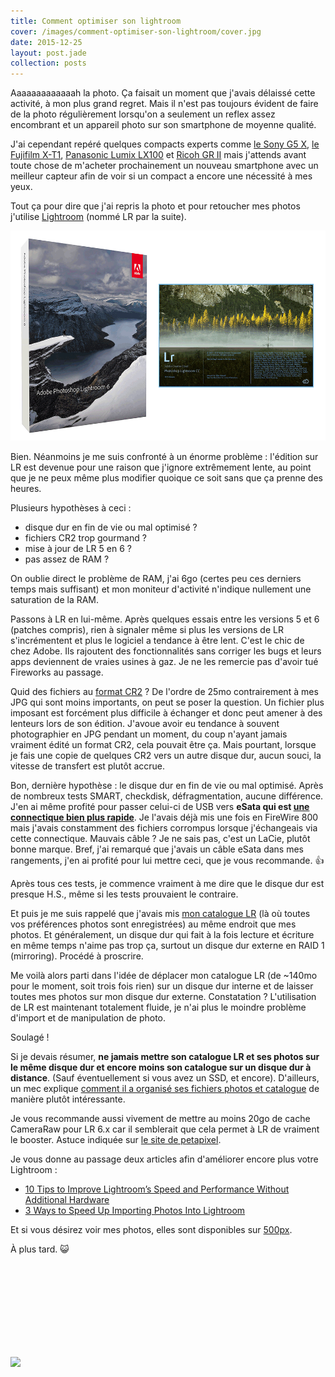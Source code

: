 ```yaml
---
title: Comment optimiser son lightroom
cover: /images/comment-optimiser-son-lightroom/cover.jpg
date: 2015-12-25
layout: post.jade
collection: posts
---
```


Aaaaaaaaaaaaah la photo. Ça faisait un moment que j'avais délaissé cette activité, à mon plus grand regret. Mais il n'est pas toujours évident de faire de la photo régulièrement lorsqu'on a seulement un reflex assez encombrant et un appareil photo sur son smartphone de moyenne qualité.

J'ai cependant repéré quelques compacts experts comme [le Sony G5 X](http://www.tomsguide.fr/actualite/canon-powershot-g5-x,48779.html), [le Fujifilm X-T1](http://www.lesnumeriques.com/appareil-photo-numerique/fujifilm-x-t1-p19220/test.html), [Panasonic Lumix LX100](http://www.lesnumeriques.com/appareil-photo-numerique/panasonic-lumix-lx100-p21696/test.html) et [Ricoh GR II](http://www.lesnumeriques.com/appareil-photo-numerique/ricoh-gr-ii-p26987/test.html) mais j'attends avant toute chose de m'acheter prochainement un nouveau smartphone avec un meilleur capteur afin de voir si un compact a encore une nécessité à mes yeux.

Tout ça pour dire que j'ai repris la photo et pour retoucher mes photos j'utilise [Lightroom](http://www.adobe.com/products/photoshop-lightroom.html) (nommé LR par la suite).

![](/images/comment-optimiser-son-lightroom/lightroom.png)

Bien. Néanmoins je me suis confronté à un énorme problème : l'édition sur LR est devenue pour une raison que j'ignore extrêmement lente, au point que je ne peux même plus modifier quoique ce soit sans que ça prenne des heures.

Plusieurs hypothèses à ceci :

- disque dur en fin de vie ou mal optimisé ?
- fichiers CR2 trop gourmand ?
- mise à jour de LR 5 en 6 ?
- pas assez de RAM ?

On oublie direct le problème de RAM, j'ai 6go (certes peu ces derniers temps mais suffisant) et mon moniteur d'activité n'indique nullement une saturation de la RAM.

Passons à LR en lui-même. Après quelques essais entre les versions 5 et 6 (patches compris), rien à signaler même si plus les versions de LR s'incrémentent et plus le logiciel a tendance à être lent. C'est le chic de chez Adobe. Ils rajoutent des fonctionnalités sans corriger les bugs et leurs apps deviennent de vraies usines à gaz. Je ne les remercie pas d'avoir tué Fireworks au passage.

Quid des fichiers au [format CR2](https://fr.wikipedia.org/wiki/RAW_%28format_d'image%29) ? De l'ordre de 25mo contrairement à mes JPG qui sont moins importants, on peut se poser la question. Un fichier plus imposant est forcément plus difficile à échanger et donc peut amener à des lenteurs lors de son édition. J'avoue avoir eu tendance à souvent photographier en JPG pendant un moment, du coup n'ayant jamais vraiment édité un format CR2, cela pouvait être ça. Mais pourtant, lorsque je fais une copie de quelques CR2 vers un autre disque dur, aucun souci, la vitesse de transfert est plutôt accrue.

Bon, dernière hypothèse : le disque dur en fin de vie ou mal optimisé. Après de nombreux tests SMART, checkdisk, défragmentation, aucune différence. J'en ai même profité pour passer celui-ci de USB vers **eSata qui est [une connectique bien plus rapide](https://en.wikipedia.org/wiki/List_of_device_bit_rates#Peripheral)**. Je l'avais déjà mis une fois en FireWire 800 mais j'avais constamment des fichiers corrompus lorsque j'échangeais via cette connectique. Mauvais câble ? Je ne sais pas, c'est un LaCie, plutôt bonne marque. Bref, j'ai remarqué que j'avais un câble eSata dans mes rangements, j'en ai profité pour lui mettre ceci, que je vous recommande. 👍

Après tous ces tests, je commence vraiment à me dire que le disque dur est presque H.S., même si les tests prouvaient le contraire.

Et puis je me suis rappelé que j'avais mis [mon catalogue LR](https://helpx.adobe.com/fr/lightroom/help/lightroom-catalog-basics.html) (là où toutes vos préférences photos sont enregistrées) au même endroit que mes photos. Et généralement, un disque dur qui fait à la fois lecture et écriture en même temps n'aime pas trop ça, surtout un disque dur externe en RAID 1 (mirroring). Procédé à proscrire.

Me voilà alors parti dans l'idée de déplacer mon catalogue LR (de ~140mo pour le moment, soit trois fois rien) sur un disque dur interne et de laisser toutes mes photos sur mon disque dur externe. Constatation ? L'utilisation de LR est maintenant totalement fluide, je n'ai plus le moindre problème d'import et de manipulation de photo.

Soulagé !

Si je devais résumer, **ne jamais mettre son catalogue LR et ses photos sur le même disque dur et encore moins son catalogue sur un disque dur à distance**. (Sauf éventuellement si vous avez un SSD, et encore). D'ailleurs, un mec explique [comment il a organisé ses fichiers photos et catalogue](http://www.duncanfawkes.com/using-lightroom-nas/) de manière plutôt intéressante.

Je vous recommande aussi vivement de mettre au moins 20go de cache CameraRaw pour LR 6.x car il semblerait que cela permet à LR de vraiment le booster. Astuce indiquée sur [le site de petapixel](http://petapixel.com/2015/10/28/lightroom-slow-try-setting-a-huge-cache-size/).

Je vous donne au passage deux articles afin d'améliorer encore plus votre Lightroom :

- [10 Tips to Improve Lightroom’s Speed and Performance Without Additional Hardware](http://digital-photography-school.com/10-tips-to-improve-lightrooms-speed-and-performance-without-additional-hardware/)
- [3 Ways to Speed Up Importing Photos Into Lightroom](http://lightroomtricks.com/lightroom-tips-ways-speed-importing-images)

Et si vous désirez voir mes photos, elles sont disponibles sur [500px](http://500px.kud.io/).

À plus tard. 😺

<img style="width: 50%; margin: auto; margin-top: 150px;" src="http://i.giphy.com/Gma7Nu5lWOAQE.gif">
